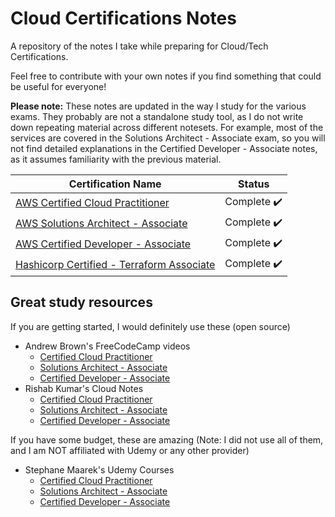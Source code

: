 # Cloud Certifications Notes

A repository of the notes I take while preparing for Cloud/Tech Certifications.

Feel free to contribute with your own notes if you find something that could be useful for everyone!

**Please note:** These notes are updated in the way I study for the various exams. They probably are not a standalone study tool, as I do not write down repeating material across different notesets. For example, most of the services are covered in the Solutions Architect - Associate exam, so you will not find detailed explanations in the Certified Developer - Associate notes, as it assumes familiarity with the previous material.

| Certification Name                                                                                               |   Status    |
| ---------------------------------------------------------------------------------------------------------------- | :---------: |
| [AWS Certified Cloud Practitioner](/CloudCertificationsNotes/AWSCertifiedCloudPractitioner.html)                 | Complete ✔️ |
| [AWS Solutions Architect - Associate](/CloudCertificationsNotes/AWSSolutionsArchitectAssociate.html)             | Complete ✔️ |
| [AWS Certified Developer - Associate](/CloudCertificationsNotes/AWSCertifiedDeveloperAssociate.html)             | Complete ✔️ |
| [Hashicorp Certified - Terraform Associate](/CloudCertificationsNotes/HashicorpCertifiedTerraformAssociate.html) | Complete ✔️ |

## Great study resources

If you are getting started, I would definitely use these (open source)

-   Andrew Brown's FreeCodeCamp videos
    -   [Certified Cloud Practitioner](https://www.youtube.com/watch?v=3hLmDS179YE)
    -   [Solutions Architect - Associate](https://www.youtube.com/watch?v=Ia-UEYYR44s)
    -   [Certified Developer - Associate](https://www.youtube.com/watch?v=RrKRN9zRBWs&t)
-   Rishab Kumar's Cloud Notes
    -   [Certified Cloud Practitioner](https://rishabkumar7.github.io/CloudNotes/CPP.html)
    -   [Solutions Architect - Associate](https://rishabkumar7.github.io/CloudNotes/SAA.html)
    -   [Certified Developer - Associate](https://rishabkumar7.github.io/CloudNotes/CDA.html)

If you have some budget, these are amazing (Note: I did not use all of them, and I am NOT affiliated with Udemy or any other provider)

-   Stephane Maarek's Udemy Courses
    -   [Certified Cloud Practitioner](https://www.udemy.com/course/aws-certified-cloud-practitioner-new/)
    -   [Solutions Architect - Associate](https://www.udemy.com/course/aws-certified-solutions-architect-associate-saa-c02/)
    -   [Certified Developer - Associate](https://www.udemy.com/course/aws-certified-developer-associate-dva-c01/)
